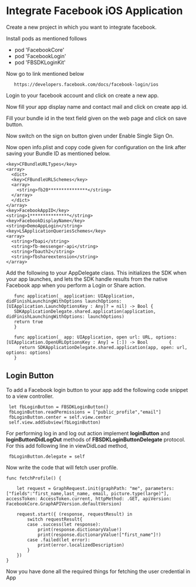 # Integrate Facebook iOS Application
Create a new project in which you want to integrate facebook. 

Install pods as mentioned follows

* pod 'FacebookCore'            
* pod 'FacebookLogin'
* pod 'FBSDKLoginKit'

Now go to link mentioned below  

       https://developers.facebook.com/docs/facebook-login/ios
       
Login to your facebook account and click on create a new app.

Now fill your app display name and contact mail and click on create app id.

Fill your bundle id in the text field given on the web page and click on save button.

Now switch on the sign on button given under Enable Single Sign On. 

Now open info.plist and copy code given for configuration on the link after saving your Bundle ID as mentioned below.

```
<key>CFBundleURLTypes</key>
<array>
  <dict>
  <key>CFBundleURLSchemes</key>
  <array>
    <string>fb20***************</string>
  </array>
  </dict>
</array>
<key>FacebookAppID</key>
<string>1***************</string>
<key>FacebookDisplayName</key>
<string>DemoAppLogin</string>
<key>LSApplicationQueriesSchemes</key>
<array>
  <string>fbapi</string>
  <string>fb-messenger-api</string>
  <string>fbauth2</string>
  <string>fbshareextension</string>
</array>
```

Add the following to your AppDelegate class. This initializes the SDK when your app launches, and lets the SDK handle results from the native Facebook app when you perform a Login or Share action.

       func application(_ application: UIApplication, didFinishLaunchingWithOptions launchOptions: [UIApplication.LaunchOptionsKey : Any]? = nil) -> Bool {
       SDKApplicationDelegate.shared.application(application, didFinishLaunchingWithOptions: launchOptions)
       return true
       }

       func application(_ app: UIApplication, open url: URL, options: [UIApplication.OpenURLOptionsKey : Any] = [:]) -> Bool        {
         return SDKApplicationDelegate.shared.application(app, open: url, options: options)
       }


## Login Button

To add a Facebook login button to your app add the following code snippet to a view controller.

     let fbLoginButton = FBSDKLoginButton()
     fbLoginButton.readPermissions = ["public_profile","email"]
     fbLoginButton.center = self.view.center
     self.view.addSubview(fbLoginButton)

For performing log in and log out action implement **loginButton** and **loginButtonDidLogOut** methods of **FBSDKLoginButtonDelegate** protocol. 
For this add following line in viewDidLoad method,
    
     fbLoginButton.delegate = self

Now write the code that will fetch user profile.

    func fetchProfile() {
    
        let request = GraphRequest.init(graphPath: "me", parameters: ["fields":"first_name,last_name, email, picture.type(large)"], accessToken: AccessToken.current, httpMethod: .GET, apiVersion: FacebookCore.GraphAPIVersion.defaultVersion)
        
        request.start({ (response, requestResult) in
            switch requestResult{
            case .success(let response):
                print(response.dictionaryValue!)
                print(response.dictionaryValue!["first_name"]!)
            case .failed(let error):
                print(error.localizedDescription)
            }
        })
    }

Now you have done all the required things for fetching the user credential in App
